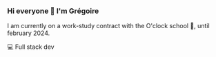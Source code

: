 ### Hi everyone 👋 I'm Grégoire 

I am currently on a work-study contract with the O'clock school :school:, until february 2024.


:computer: Full stack dev

